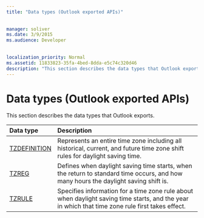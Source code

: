 ```yaml
---
title: "Data types (Outlook exported APIs)"
 
 
manager: soliver
ms.date: 3/9/2015
ms.audience: Developer
 
 
localization_priority: Normal
ms.assetid: 11833823-35fa-4bed-8dda-e5c74c320d46
description: "This section describes the data types that Outlook exports."
---
```


# Data types (Outlook exported APIs)

This section describes the data types that Outlook exports.
  
|**Data type**|**Description**|
|:-----|:-----|
|[TZDEFINITION](tzdefinition.md) <br/> |Represents an entire time zone including all historical, current, and future time zone shift rules for daylight saving time.  <br/> |
|[TZREG](tzreg.md) <br/> |Defines when daylight saving time starts, when the return to standard time occurs, and how many hours the daylight saving shift is.  <br/> |
|[TZRULE](tzrule.md) <br/> |Specifies information for a time zone rule about when daylight saving time starts, and the year in which that time zone rule first takes effect.  <br/> |
   

